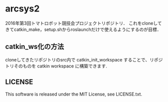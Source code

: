 # arcsys2
2016年第3回トマトロボット競技会プロジェクトリポジトリ．
これをcloneしてきてcatkin_make，setup.shからroslaunchだけで使えるようにするのが目標．

## catkin_ws化の方法
cloneしてきたリポジトリのsrc内で catkin_init_workspace することで、リポジトリそのものを catkin workspace に構築できます.

## LICENSE
This software is released under the MIT License, see LICENSE.txt.

